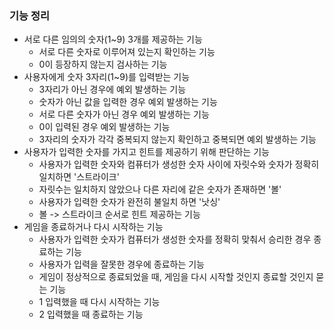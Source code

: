 ### 기능 정리

- 서로 다른 임의의 숫자(1~9) 3개를 제공하는 기능
  + 서로 다른 숫자로 이루어져 있는지 확인하는 기능
  + 0이 등장하지 않는지 검사하는 기능
- 사용자에게 숫자 3자리(1~9)를 입력받는 기능
  + 3자리가 아닌 경우에 예외 발생하는 기능
  + 숫자가 아닌 값을 입력한 경우 예외 발생하는 기능
  + 서로 다른 숫자가 아닌 경우 예외 발생하는 기능
  + 0이 입력된 경우 예외 발생하는 기능
  + 3자리의 숫자가 각각 중복되지 않는지 확인하고 중복되면 예외 발생하는 기능
- 사용자가 입력한 숫자를 가지고 힌트를 제공하기 위해 판단하는 기능
  + 사용자가 입력한 숫자와 컴퓨터가 생성한 숫자 사이에 자릿수와 숫자가 정확히 일치하면 '스트라이크'
  + 자릿수는 일치하지 않았으나 다른 자리에 같은 숫자가 존재하면 '볼'
  + 사용자가 입력한 숫자가 완전히 불일치 하면 '낫싱'
  + 볼 -> 스트라이크 순서로 힌트 제공하는 기능
- 게임을 종료하거나 다시 시작하는 기능
  + 사용자가 입력한 숫자가 컴퓨터가 생성한 숫자를 정확히 맞춰서 승리한 경우 종료하는 기능
  + 사용자가 입력을 잘못한 경우에 종료하는 기능
  + 게임이 정상적으로 종료되었을 때, 게임을 다시 시작할 것인지 종료할 것인지 묻는 기능
  + 1 입력했을 때 다시 시작하는 기능
  + 2 입력했을 때 종료하는 기능
